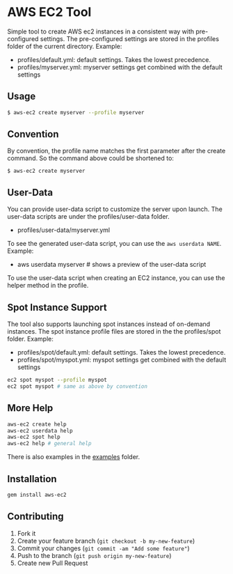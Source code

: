 # AWS EC2 Tool

Simple tool to create AWS ec2 instances in a consistent way with pre-configured settings.  The pre-configured settings are stored in the profiles folder of the current directory.
Example:

* profiles/default.yml: default settings.  Takes the lowest precedence.
* profiles/myserver.yml: myserver settings get combined with the default settings

## Usage

```sh
$ aws-ec2 create myserver --profile myserver
```

## Convention

By convention, the profile name matches the first parameter after the create command.  So the command above could be shortened to:

```
$ aws-ec2 create myserver
```

## User-Data

You can provide user-data script to customize the server upon launch.  The user-data scripts are under the profiles/user-data folder.

* profiles/user-data/myserver.yml

To see the generated user-data script, you can use the `aws userdata NAME`.  Example:

* aws userdata myserver # shows a preview of the user-data script

To use the user-data script when creating an EC2 instance, you can use the helper method in the profile.

## Spot Instance Support

The tool also supports launching spot instances instead of on-demand instances. The spot instance profile files are stored in the the profiles/spot folder.  Example:

* profiles/spot/default.yml: default settings.  Takes the lowest precedence.
* profiles/spot/myspot.yml: myspot settings get combined with the default settings

```sh
ec2 spot myspot --profile myspot
ec2 spot myspot # same as above by convention
```

## More Help

```sh
aws-ec2 create help
aws-ec2 userdata help
aws-ec2 spot help
aws-ec2 help # general help
```

There is also examples in the [examples](examples) folder.

## Installation

```sh
gem install aws-ec2
```

## Contributing

1. Fork it
2. Create your feature branch (`git checkout -b my-new-feature`)
3. Commit your changes (`git commit -am "Add some feature"`)
4. Push to the branch (`git push origin my-new-feature`)
5. Create new Pull Request
